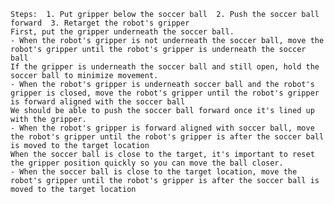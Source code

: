 
    Steps:  1. Put gripper below the soccer ball  2. Push the soccer ball forward  3. Retarget the robot's gripper
    First, put the gripper underneath the soccer ball.
    - When the robot's gripper is not underneath the soccer ball, move the robot's gripper until the robot's gripper is underneath the soccer ball
    If the gripper is underneath the soccer ball and still open, hold the soccer ball to minimize movement.
    - When the robot's gripper is underneath soccer ball and the robot's gripper is closed, move the robot's gripper until the robot's gripper is forward aligned with the soccer ball 
    We should be able to push the soccer ball forward once it's lined up with the gripper.
    - When the robot's gripper is forward aligned with soccer ball, move the robot's gripper until the robot's gripper is after the soccer ball is moved to the target location
    When the soccer ball is close to the target, it's important to reset the gripper position quickly so you can move the ball closer.
    - When the soccer ball is close to the target location, move the robot's gripper until the robot's gripper is after the soccer ball is moved to the target location